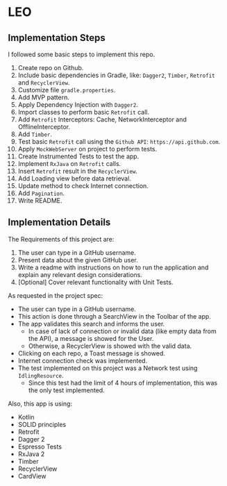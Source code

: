 # LEO

## Implementation Steps

I followed some basic steps to implement this repo.

1. Create repo on Github.
2. Include basic dependencies in Gradle, like: `Dagger2`, `Timber`, `Retrofit` and `RecyclerView`.
3. Customize file `gradle.properties`.
4. Add MVP pattern.
5. Apply Dependency Injection with `Dagger2`.
6. Import classes to perform basic `Retrofit` call.
7. Add `Retrofit` Interceptors: Cache, NetworkInterceptor and OfflineInterceptor.
8. Add `Timber`.
9. Test basic `Retrofit` call using the `Github API`: `https://api.github.com`.
10. Apply `MockWebServer` on project to perform tests.
11. Create Instrumented Tests to test the app.
12. Implement `RxJava` on `Retrofit` calls.
13. Insert `Retrofit` result in the `RecyclerView`.
14. Add Loading view before data retrieval.
15. Update method to check Internet connection.
16. Add `Pagination`.
17. Write README.

## Implementation Details

The Requirements of this project are:

1. The user can type in a GitHub username.
2. Present data about the given GitHub user.
3. Write a readme with instructions on how to run the application and explain any relevant design considerations.
4. [Optional] Cover relevant functionality with Unit Tests.

As requested in the project spec:

- The user can type in a GitHub username.
- This action is done through a SearchView in the Toolbar of the app.
- The app validates this search and informs the user.
  - In case of lack of connection or invalid data (like empty data from the API), a message is showed for the User.
  - Otherwise, a RecyclerView is showed with the valid data.
- Clicking on each repo, a Toast message is showed.
- Internet connection check was implemented.
- The test implemented on this project was a Network test using `IdlingResource`.
  - Since this test had the limit of 4 hours of implementation, this was the only test implemented.

Also, this app is using:

- Kotlin
- SOLID principles
- Retrofit
- Dagger 2
- Espresso Tests
- RxJava 2
- Timber
- RecyclerView
- CardView
